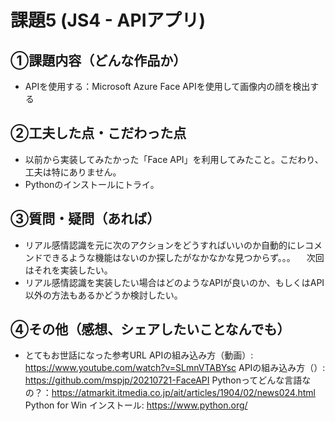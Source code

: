 # 課題5 (JS4 - APIアプリ)

## ①課題内容（どんな作品か）
- APIを使用する：Microsoft Azure Face APIを使用して画像内の顔を検出する
 
## ②工夫した点・こだわった点
- 以前から実装してみたかった「Face API」を利用してみたこと。こだわり、工夫は特にありません。 
- Pythonのインストールにトライ。

## ③質問・疑問（あれば）
- リアル感情認識を元に次のアクションをどうすればいいのか自動的にレコメンドできるような機能はないのか探したがなかなかな見つからず。。。
　次回はそれを実装したい。
- リアル感情認識を実装したい場合はどのようなAPIが良いのか、もしくはAPI以外の方法もあるかどうか検討したい。

## ④その他（感想、シェアしたいことなんでも）
- とてもお世話になった参考URL
APIの組み込み方（動画）:　https://www.youtube.com/watch?v=SLmnVTABYsc
APIの組み込み方（）:　https://github.com/mspjp/20210721-FaceAPI
Pythonってどんな言語なの？：https://atmarkit.itmedia.co.jp/ait/articles/1904/02/news024.html
Python for Win インストール: https://www.python.org/
  
